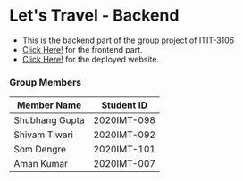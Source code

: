 # Let's Travel - Backend
* This is the backend part of the group project of ITIT-3106 
* [Click Here!](https://github.com/shubhanggupta2000/bus-ticket-booking) for the frontend part.
* [Click Here!](https://fazevennom-buses.netlify.app/) for the deployed website.


### Group Members

| Member Name | Student ID |
| ----------- | ---------- |
| Shubhang Gupta | 2020IMT-098 |
| Shivam Tiwari | 2020IMT-092 |
| Som Dengre | 2020IMT-101 |
| Aman Kumar | 2020IMT-007 |

